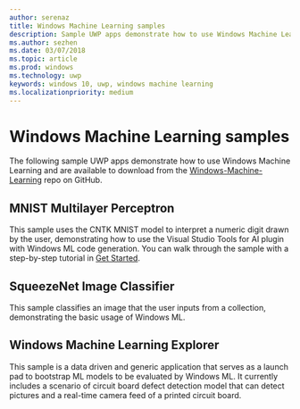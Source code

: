 ```yaml
---
author: serenaz
title: Windows Machine Learning samples
description: Sample UWP apps demonstrate how to use Windows Machine Learning.
ms.author: sezhen
ms.date: 03/07/2018
ms.topic: article
ms.prod: windows
ms.technology: uwp
keywords: windows 10, uwp, windows machine learning
ms.localizationpriority: medium
---
```


# Windows Machine Learning samples

The following sample UWP apps demonstrate how to use Windows Machine Learning and are available to download from the [Windows-Machine-Learning](https://github.com/Microsoft/Windows-Machine-Learning) repo on GitHub.

## MNIST Multilayer Perceptron

This sample uses the CNTK MNIST model to interpret a numeric digit drawn by the user, demonstrating how to use the Visual Studio Tools for AI plugin with Windows ML code generation. You can walk through the sample with a step-by-step tutorial in [Get Started](get-started.md).

## SqueezeNet Image Classifier

This sample classifies an image that the user inputs from a collection, demonstrating the basic usage of Windows ML. 

## Windows Machine Learning Explorer

This sample is a data driven and generic application that serves as a launch pad to bootstrap ML models to be evaluated by Windows ML. It currently includes a scenario of circuit board defect detection model that can detect pictures and a real-time camera feed of a printed circuit board.
